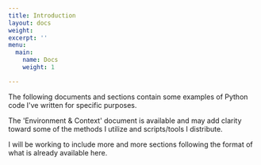 ```yaml
---
title: Introduction
layout: docs
weight: 
excerpt: ''
menu:
  main:
    name: Docs
    weight: 1

---
```

The following documents and sections contain some examples of Python code I've written for specific purposes. 

The 'Environment & Context' document is available and may add clarity toward some of the methods I utilize and scripts/tools I distribute.

I will be working to include more and more sections following the format of what is already available here.
